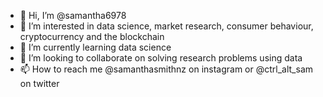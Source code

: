 - 👋 Hi, I’m @samantha6978
- 👀 I’m interested in data science, market research, consumer behaviour, cryptocurrency and the blockchain
- 🌱 I’m currently learning data science
- 💞️ I’m looking to collaborate on solving research problems using data
- 📫 How to reach me @samanthasmithnz on instagram or @ctrl_alt_sam on twitter
